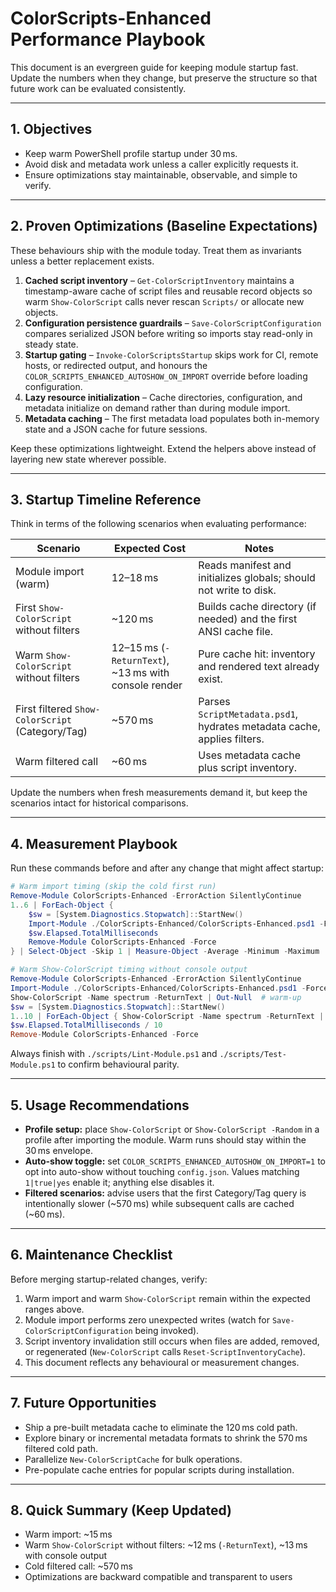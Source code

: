 # ColorScripts-Enhanced Performance Playbook

This document is an evergreen guide for keeping module startup fast. Update the numbers when they change, but preserve the structure so that future work can be evaluated consistently.

---

## 1. Objectives

- Keep warm PowerShell profile startup under 30 ms.
- Avoid disk and metadata work unless a caller explicitly requests it.
- Ensure optimizations stay maintainable, observable, and simple to verify.

---

## 2. Proven Optimizations (Baseline Expectations)

These behaviours ship with the module today. Treat them as invariants unless a better replacement exists.

1. **Cached script inventory** – `Get-ColorScriptInventory` maintains a timestamp-aware cache of script files and reusable record objects so warm `Show-ColorScript` calls never rescan `Scripts/` or allocate new objects.
2. **Configuration persistence guardrails** – `Save-ColorScriptConfiguration` compares serialized JSON before writing so imports stay read-only in steady state.
3. **Startup gating** – `Invoke-ColorScriptsStartup` skips work for CI, remote hosts, or redirected output, and honours the `COLOR_SCRIPTS_ENHANCED_AUTOSHOW_ON_IMPORT` override before loading configuration.
4. **Lazy resource initialization** – Cache directories, configuration, and metadata initialize on demand rather than during module import.
5. **Metadata caching** – The first metadata load populates both in-memory state and a JSON cache for future sessions.

Keep these optimizations lightweight. Extend the helpers above instead of layering new state wherever possible.

---

## 3. Startup Timeline Reference

Think in terms of the following scenarios when evaluating performance:

| Scenario                                         | Expected Cost                                        | Notes                                                                   |
| ------------------------------------------------ | ---------------------------------------------------- | ----------------------------------------------------------------------- |
| Module import (warm)                             | 12–18 ms                                             | Reads manifest and initializes globals; should not write to disk.       |
| First `Show-ColorScript` without filters         | ~120 ms                                              | Builds cache directory (if needed) and the first ANSI cache file.       |
| Warm `Show-ColorScript` without filters          | 12–15 ms (`-ReturnText`), ~13 ms with console render | Pure cache hit: inventory and rendered text already exist.              |
| First filtered `Show-ColorScript` (Category/Tag) | ~570 ms                                              | Parses `ScriptMetadata.psd1`, hydrates metadata cache, applies filters. |
| Warm filtered call                               | ~60 ms                                               | Uses metadata cache plus script inventory.                              |

Update the numbers when fresh measurements demand it, but keep the scenarios intact for historical comparisons.

---

## 4. Measurement Playbook

Run these commands before and after any change that might affect startup:

```powershell
# Warm import timing (skip the cold first run)
Remove-Module ColorScripts-Enhanced -ErrorAction SilentlyContinue
1..6 | ForEach-Object {
    $sw = [System.Diagnostics.Stopwatch]::StartNew()
    Import-Module ./ColorScripts-Enhanced/ColorScripts-Enhanced.psd1 -Force
    $sw.Elapsed.TotalMilliseconds
    Remove-Module ColorScripts-Enhanced -Force
} | Select-Object -Skip 1 | Measure-Object -Average -Minimum -Maximum
```

```powershell
# Warm Show-ColorScript timing without console output
Remove-Module ColorScripts-Enhanced -ErrorAction SilentlyContinue
Import-Module ./ColorScripts-Enhanced/ColorScripts-Enhanced.psd1 -Force
Show-ColorScript -Name spectrum -ReturnText | Out-Null  # warm-up
$sw = [System.Diagnostics.Stopwatch]::StartNew()
1..10 | ForEach-Object { Show-ColorScript -Name spectrum -ReturnText | Out-Null }
$sw.Elapsed.TotalMilliseconds / 10
Remove-Module ColorScripts-Enhanced -Force
```

Always finish with `./scripts/Lint-Module.ps1` and `./scripts/Test-Module.ps1` to confirm behavioural parity.

---

## 5. Usage Recommendations

- **Profile setup:** place `Show-ColorScript` or `Show-ColorScript -Random` in a profile after importing the module. Warm runs should stay within the 30 ms envelope.
- **Auto-show toggle:** set `COLOR_SCRIPTS_ENHANCED_AUTOSHOW_ON_IMPORT=1` to opt into auto-show without touching `config.json`. Values matching `1|true|yes` enable it; anything else disables it.
- **Filtered scenarios:** advise users that the first Category/Tag query is intentionally slower (~570 ms) while subsequent calls are cached (~60 ms).

---

## 6. Maintenance Checklist

Before merging startup-related changes, verify:

1. Warm import and warm `Show-ColorScript` remain within the expected ranges above.
2. Module import performs zero unexpected writes (watch for `Save-ColorScriptConfiguration` being invoked).
3. Script inventory invalidation still occurs when files are added, removed, or regenerated (`New-ColorScript` calls `Reset-ScriptInventoryCache`).
4. This document reflects any behavioural or measurement changes.

---

## 7. Future Opportunities

- Ship a pre-built metadata cache to eliminate the 120 ms cold path.
- Explore binary or incremental metadata formats to shrink the 570 ms filtered cold path.
- Parallelize `New-ColorScriptCache` for bulk operations.
- Pre-populate cache entries for popular scripts during installation.

---

## 8. Quick Summary (Keep Updated)

- Warm import: ~15 ms
- Warm `Show-ColorScript` without filters: ~12 ms (`-ReturnText`), ~13 ms with console output
- Cold filtered call: ~570 ms
- Optimizations are backward compatible and transparent to users

